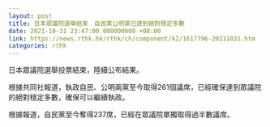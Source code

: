 ```yaml
---
layout: post
title: 日本眾議院選舉結束　自民黨公明黨已達到絕對穩定多數
date: 2021-10-31 23:47:00.000000000 +08:00
link: https://news.rthk.hk/rthk/ch/component/k2/1617796-20211031.htm
categories: rthk
---
```


日本眾議院選舉投票結束，陸續公布結果。

根據共同社報道，執政自民、公明兩黨至今取得261個議席，已經確保達到眾議院的絕對穩定多數，確保可以繼續執政。

根據報道，自民黨至今奪得237席，已經在眾議院單獨取得過半數議席。
